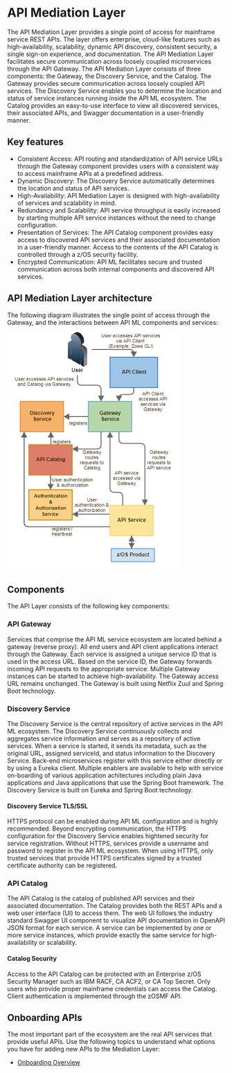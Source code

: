 # API Mediation Layer

The API Mediation Layer provides a single point of access for mainframe service REST APIs. The layer offers enterprise, cloud-like features such as high-availability, scalability, dynamic API discovery, consistent security, a single sign-on experience, and documentation. The API Mediation Layer facilitates secure communication across loosely coupled microservices through the API Gateway. The API Mediation Layer consists of three components: the Gateway, the Discovery Service, and the Catalog. The Gateway provides secure communication across loosely coupled API services. The Discovery Service enables you to determine the location and status of service instances running inside the API ML ecosystem. The Catalog provides an easy-to-use interface to view all discovered services, their associated APIs, and Swagger documentation in a user-friendly manner. 

## Key features  
* Consistent Access: API routing and standardization of API service URLs through the Gateway component provides users with a consistent way to access mainframe APIs at a predefined address.
* Dynamic Discovery: The Discovery Service automatically determines the location and status of API services.
* High-Availability: API Mediation Layer is designed with high-availability of services and scalability in mind.
* Redundancy and Scalability: API service throughput is easily increased by starting multiple API service instances without the need to change configuration.
* Presentation of Services: The API Catalog component provides easy access to discovered API services and their associated documentation in a user-friendly manner. Access to the contents of the API Catalog is controlled through a z/OS security facility. 
* Encrypted Communication: API ML facilitates secure and trusted communication across both internal components and discovered API services.

## API Mediation Layer architecture 
The following diagram illustrates the single point of access through the Gateway, and the interactions between API ML components and services:

![API Mediation Layer Architecture diagram](./diagrams/service-relationship-diagram.png)

## Components
The API Layer consists of the following key components:

### API Gateway

Services that comprise the API ML service ecosystem are located behind a gateway (reverse proxy). All end users and API client applications interact through the Gateway. Each service is assigned a unique service ID that is used in the access URL. Based on the service ID, the Gateway forwards incoming API requests to the appropriate service. Multiple Gateway instances can be started to achieve high-availability. The Gateway access URL remains unchanged. The Gateway is built using Netflix Zuul and Spring Boot technology.

### Discovery Service

The Discovery Service is the central repository of active services in the API ML ecosystem. The Discovery Service continuously collects and aggregates service information and serves as a repository of active services. When a service is started, it sends its metadata, such as the original URL, assigned serviceId, and status information to the Discovery Service. Back-end microservices register with this service either directly or by using a Eureka client. Multiple enablers are available to help with service on-boarding of various application achitectures including plain Java applications and Java applications that use the Spring Boot framework. The Discovery Service is built on Eureka and Spring Boot technology.

#### Discovery Service TLS/SSL

HTTPS protocol can be enabled during API ML configuration and is highly recommended. Beyond encrypting communication, the HTTPS configuration for the Discovery Service enables hightened security for service registration. Without HTTPS, services provide a username and password to register in the API ML ecosystem. When using HTTPS, only trusted services that provide HTTPS certificates signed by a trusted certificate authority can be registered.

### API Catalog

The API Catalog is the catalog of published API services and their associated documentation. The Catalog provides both the REST APIs and a web user interface (UI) to access them. The web UI follows the industry standard Swagger UI component to visualize API documentation in OpenAPI JSON format for each service. A service can be implemented by one or more service instances, which provide exactly the same service for high-availability or scalability. 

#### Catalog Security
 
Access to the API Catalog can be protected with an Enterprise z/OS Security Manager such as IBM RACF, CA ACF2, or CA Top Secret. Only users who provide proper mainframe credentials can access the Catalog. Client authentication is implemented through the zOSMF API. 

## Onboarding APIs
The most important part of the ecosystem are the real API services that provide useful APIs. Use the following topics to understand what options you have for adding new APIs to the Mediation Layer:

* [Onboarding Overview](docs/extend/extend-apiml/onboard-overview.md)
